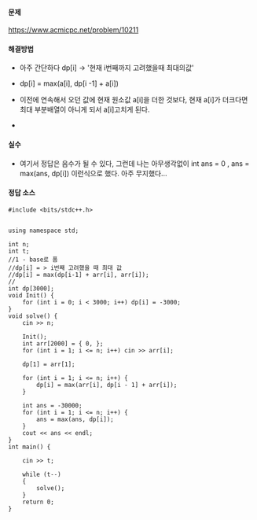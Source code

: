 #### 문제 
https://www.acmicpc.net/problem/10211

#### 해결방법

- 아주 간단하다 dp[i] -> '현재 i번째까지 고려했을때 최대의값' 

- dp[i] = max(a[i], dp[i -1] + a[i]) 

- 이전에 연속해서 오던 값에 현재 원소값 a[i]을 더한 것보다, 현재 a[i]가 더크다면 최대 부분배열이 아니게 되서 a[i]고치게 된다.

- 

#### 실수

- 여기서 정답은 음수가 될 수 있다, 그런데 나는 아무생각없이 int ans = 0 , ans = max(ans, dp[i]) 이런식으로 했다. 아주 무지했다...

#### 정답 소스 

````
#include <bits/stdc++.h>


using namespace std;

int n;
int t;
//1 - base로 품
//dp[i] = > i번째 고려했을 때 최대 값 
//dp[i] = max(dp[i-1] + arr[i], arr[i]);
//
int dp[3000];
void Init() {
	for (int i = 0; i < 3000; i++) dp[i] = -3000;
}
void solve() {
	cin >> n;

	Init();
	int arr[2000] = { 0, };
	for (int i = 1; i <= n; i++) cin >> arr[i];

	dp[1] = arr[1];

	for (int i = 1; i <= n; i++) {
		dp[i] = max(arr[i], dp[i - 1] + arr[i]);
	}

	int ans = -30000;
	for (int i = 1; i <= n; i++) {
		ans = max(ans, dp[i]);
	}
	cout << ans << endl;
}
int main() {

	cin >> t;

	while (t--)
	{
		solve();
	}
	return 0;
}
````